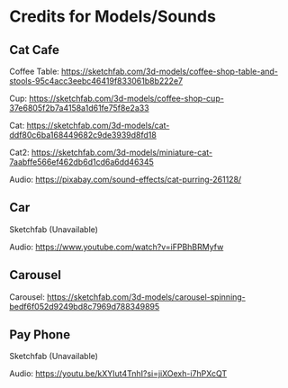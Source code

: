# Credits for Models/Sounds

## Cat Cafe
Coffee Table: https://sketchfab.com/3d-models/coffee-shop-table-and-stools-95c4acc3eebc46419f833061b8b222e7 

Cup: https://sketchfab.com/3d-models/coffee-shop-cup-37e6805f2b7a4158a1d61fe75f8e2a33

Cat: https://sketchfab.com/3d-models/cat-ddf80c6ba168449682c9de3939d8fd18

Cat2: https://sketchfab.com/3d-models/miniature-cat-7aabffe566ef462db6d1cd6a6dd46345

Audio: https://pixabay.com/sound-effects/cat-purring-261128/

## Car
Sketchfab (Unavailable)

Audio: https://www.youtube.com/watch?v=iFPBhBRMyfw

## Carousel
Carousel: https://sketchfab.com/3d-models/carousel-spinning-bedf6f052d9249bd8c7969d788349895

## Pay Phone
Sketchfab (Unavailable)

Audio: https://youtu.be/kXYIut4TnhI?si=jiXOexh-i7hPXcQT

